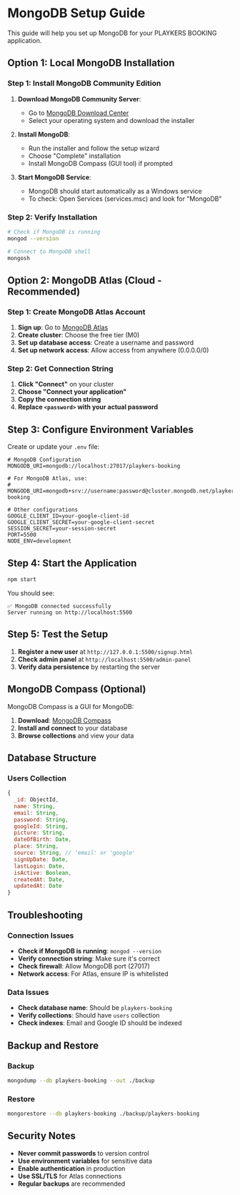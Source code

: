# MongoDB Setup Guide

This guide will help you set up MongoDB for your PLAYKERS BOOKING application.

## Option 1: Local MongoDB Installation

### Step 1: Install MongoDB Community Edition

1. **Download MongoDB Community Server**:
   - Go to [MongoDB Download Center](https://www.mongodb.com/try/download/community)
   - Select your operating system and download the installer

2. **Install MongoDB**:
   - Run the installer and follow the setup wizard
   - Choose "Complete" installation
   - Install MongoDB Compass (GUI tool) if prompted

3. **Start MongoDB Service**:
   - MongoDB should start automatically as a Windows service
   - To check: Open Services (services.msc) and look for "MongoDB"

### Step 2: Verify Installation

```bash
# Check if MongoDB is running
mongod --version

# Connect to MongoDB shell
mongosh
```

## Option 2: MongoDB Atlas (Cloud - Recommended)

### Step 1: Create MongoDB Atlas Account

1. **Sign up**: Go to [MongoDB Atlas](https://www.mongodb.com/atlas)
2. **Create cluster**: Choose the free tier (M0)
3. **Set up database access**: Create a username and password
4. **Set up network access**: Allow access from anywhere (0.0.0.0/0)

### Step 2: Get Connection String

1. **Click "Connect"** on your cluster
2. **Choose "Connect your application"**
3. **Copy the connection string**
4. **Replace `<password>` with your actual password**

## Step 3: Configure Environment Variables

Create or update your `.env` file:

```env
# MongoDB Configuration
MONGODB_URI=mongodb://localhost:27017/playkers-booking

# For MongoDB Atlas, use:
# MONGODB_URI=mongodb+srv://username:password@cluster.mongodb.net/playkers-booking

# Other configurations
GOOGLE_CLIENT_ID=your-google-client-id
GOOGLE_CLIENT_SECRET=your-google-client-secret
SESSION_SECRET=your-session-secret
PORT=5500
NODE_ENV=development
```

## Step 4: Start the Application

```bash
npm start
```

You should see:
```
✅ MongoDB connected successfully
Server running on http://localhost:5500
```

## Step 5: Test the Setup

1. **Register a new user** at `http://127.0.0.1:5500/signup.html`
2. **Check admin panel** at `http://localhost:5500/admin-panel`
3. **Verify data persistence** by restarting the server

## MongoDB Compass (Optional)

MongoDB Compass is a GUI for MongoDB:

1. **Download**: [MongoDB Compass](https://www.mongodb.com/try/download/compass)
2. **Install and connect** to your database
3. **Browse collections** and view your data

## Database Structure

### Users Collection
```javascript
{
  _id: ObjectId,
  name: String,
  email: String,
  password: String,
  googleId: String,
  picture: String,
  dateOfBirth: Date,
  place: String,
  source: String, // 'email' or 'google'
  signUpDate: Date,
  lastLogin: Date,
  isActive: Boolean,
  createdAt: Date,
  updatedAt: Date
}
```

## Troubleshooting

### Connection Issues
- **Check if MongoDB is running**: `mongod --version`
- **Verify connection string**: Make sure it's correct
- **Check firewall**: Allow MongoDB port (27017)
- **Network access**: For Atlas, ensure IP is whitelisted

### Data Issues
- **Check database name**: Should be `playkers-booking`
- **Verify collections**: Should have `users` collection
- **Check indexes**: Email and Google ID should be indexed

## Backup and Restore

### Backup
```bash
mongodump --db playkers-booking --out ./backup
```

### Restore
```bash
mongorestore --db playkers-booking ./backup/playkers-booking
```

## Security Notes

- **Never commit passwords** to version control
- **Use environment variables** for sensitive data
- **Enable authentication** in production
- **Use SSL/TLS** for Atlas connections
- **Regular backups** are recommended 
